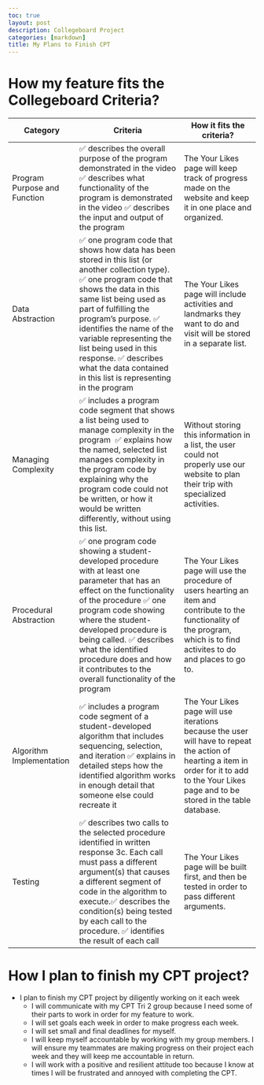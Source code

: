 ```yaml
---
toc: true
layout: post
description: Collegeboard Project 
categories: [markdown]
title: My Plans to Finish CPT
---
```


# How my feature fits the Collegeboard Criteria? 

Category | Criteria | How it fits the criteria?
-- | -- | -- 
Program Purpose and Function | ✅ describes the overall purpose of the program demonstrated in the video ✅ describes what functionality of the program is demonstrated in the video  ✅ describes the input and output of the program | The Your Likes page will keep track of progress made on the website and keep it in one place and organized.
Data Abstraction |  ✅ one program code that shows how data has been stored in this list (or another collection type). ✅ one program code that shows the data in this same list being used as part of fulfilling the program’s purpose. ✅ identifies the name of the variable representing the list being used in this response. ✅ describes what the data contained in this list is representing in the program | The Your Likes page will include activities and landmarks they want to do and visit will be stored in a separate list. 
Managing Complexity | ✅ includes a program code segment that shows a list being used to manage complexity in the program  ✅ explains how the named, selected list manages complexity in the program code by explaining why the program code could not be written, or how it would be written differently, without using this list. | Without storing this information in a list, the user could not properly use our website to plan their trip with specialized activities. 
Procedural Abstraction | ✅ one program code showing a student-developed procedure with at least one parameter that has an effect on the functionality of the procedure ✅ one program code showing where the student-developed procedure is being called. ✅ describes what the identified procedure does and how it contributes to the overall functionality of the program | The Your Likes page will use the procedure of users hearting an item and contribute to the functionality of the program, which is to find activites to do and places to go to. 
Algorithm Implementation | ✅ includes a program code segment of a student-developed algorithm that includes sequencing, selection, and iteration ✅ explains in detailed steps how the identified algorithm works in enough detail that someone else could recreate it | The Your Likes page will use iterations because the user will have to repeat the action of hearting a item in order for it to add to the Your Likes page and to be stored in the table database. 
Testing | ✅ describes two calls to the selected procedure identified in written response 3c. Each call must pass a different argument(s) that causes a different segment of code in the algorithm to execute.✅ describes the condition(s) being tested by each call to the procedure. ✅ identifies the result of each call | The Your Likes page will be built first, and then be tested in order to pass different arguments. 

# How I plan to finish my CPT project? 

- I plan to finish my CPT project by diligently working on it each week
    - I will communicate with my CPT Tri 2 group because I need some of their parts to work in order for my feature to work. 
    - I will set goals each week in order to make progress each week. 
    - I will set small and final deadlines for myself. 
    - I will keep myself accountable by working with my group members. I will ensure my teammates are making progress on their project each week and they will keep me accountable in return. 
    - I will work with a positive and resilient attitude too because I know at times I will be frustrated and annoyed with completing the CPT. 